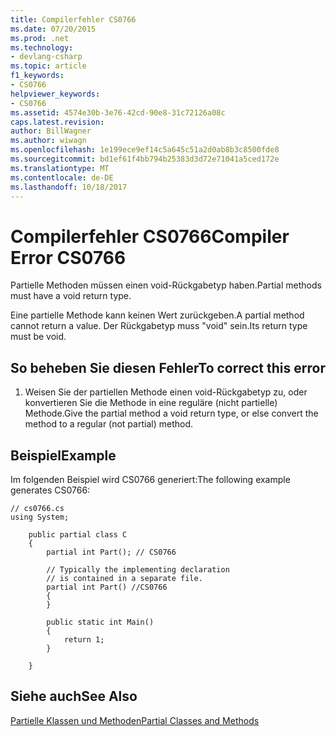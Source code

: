 ```yaml
---
title: Compilerfehler CS0766
ms.date: 07/20/2015
ms.prod: .net
ms.technology:
- devlang-csharp
ms.topic: article
f1_keywords:
- CS0766
helpviewer_keywords:
- CS0766
ms.assetid: 4574e30b-3e76-42cd-90e8-31c72126a08c
caps.latest.revision: 
author: BillWagner
ms.author: wiwagn
ms.openlocfilehash: 1e199ece9ef14c5a645c51a2d0ab8b3c8500fde8
ms.sourcegitcommit: bd1ef61f4bb794b25383d3d72e71041a5ced172e
ms.translationtype: MT
ms.contentlocale: de-DE
ms.lasthandoff: 10/18/2017
---
```

# <a name="compiler-error-cs0766"></a><span data-ttu-id="2a189-102">Compilerfehler CS0766</span><span class="sxs-lookup"><span data-stu-id="2a189-102">Compiler Error CS0766</span></span>
<span data-ttu-id="2a189-103">Partielle Methoden müssen einen void-Rückgabetyp haben.</span><span class="sxs-lookup"><span data-stu-id="2a189-103">Partial methods must have a void return type.</span></span>  
  
 <span data-ttu-id="2a189-104">Eine partielle Methode kann keinen Wert zurückgeben.</span><span class="sxs-lookup"><span data-stu-id="2a189-104">A partial method cannot return a value.</span></span> <span data-ttu-id="2a189-105">Der Rückgabetyp muss "void" sein.</span><span class="sxs-lookup"><span data-stu-id="2a189-105">Its return type must be void.</span></span>  
  
## <a name="to-correct-this-error"></a><span data-ttu-id="2a189-106">So beheben Sie diesen Fehler</span><span class="sxs-lookup"><span data-stu-id="2a189-106">To correct this error</span></span>  
  
1.  <span data-ttu-id="2a189-107">Weisen Sie der partiellen Methode einen void-Rückgabetyp zu, oder konvertieren Sie die Methode in eine reguläre (nicht partielle) Methode.</span><span class="sxs-lookup"><span data-stu-id="2a189-107">Give the partial method a void return type, or else convert the method to a regular (not partial) method.</span></span>  
  
## <a name="example"></a><span data-ttu-id="2a189-108">Beispiel</span><span class="sxs-lookup"><span data-stu-id="2a189-108">Example</span></span>  
 <span data-ttu-id="2a189-109">Im folgenden Beispiel wird CS0766 generiert:</span><span class="sxs-lookup"><span data-stu-id="2a189-109">The following example generates CS0766:</span></span>  
  
```  
// cs0766.cs  
using System;  
  
    public partial class C  
    {  
        partial int Part(); // CS0766  
  
        // Typically the implementing declaration  
        // is contained in a separate file.  
        partial int Part() //CS0766  
        {  
        }  
  
        public static int Main()  
        {  
            return 1;  
        }  
  
    }  
```  
  
## <a name="see-also"></a><span data-ttu-id="2a189-110">Siehe auch</span><span class="sxs-lookup"><span data-stu-id="2a189-110">See Also</span></span>  
 [<span data-ttu-id="2a189-111">Partielle Klassen und Methoden</span><span class="sxs-lookup"><span data-stu-id="2a189-111">Partial Classes and Methods</span></span>](../../csharp/programming-guide/classes-and-structs/partial-classes-and-methods.md)
